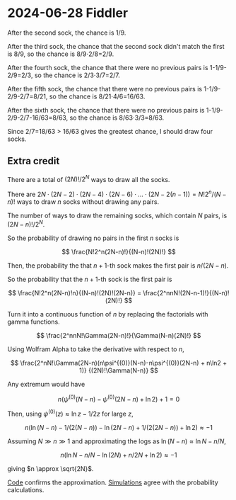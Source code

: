 2024-06-28 Fiddler
==================
After the second sock, the chance is 1/9.

After the third sock, the chance that the second sock didn't match the
first is 8/9, so the chance is 8/9⋅2/8=2/9.

After the fourth sock, the chance that there were no previous pairs is
1-1/9-2/9=2/3, so the chance is 2/3⋅3/7=2/7.

After the fifth sock, the chance that there were no previous pairs is
1-1/9-2/9-2/7=8/21, so the chance is 8/21⋅4/6=16/63.

After the sixth sock, the chance that there were no previous pairs is
1-1/9-2/9-2/7-16/63=8/63, so the chance is 8/63⋅3/3=8/63.

Since 2/7=18/63 > 16/63 gives the greatest chance, I should draw four socks.

Extra credit
------------
There are a total of $(2N)!/2^N$ ways to draw all the socks.

There are $2N\cdot(2N-2)\cdot(2N-4)\cdot(2N-6)\cdot \ldots \cdot(2N-2(n-1))
  = N!2^n/(N-n)!$ ways to draw $n$ socks without drawing any pairs.

The number of ways to draw the remaining socks, which contain $N$ pairs,
is $(2N-n)!/2^N$.

So the probability of drawing no pairs in the first $n$ socks is

$$ \frac{N!2^n(2N-n)!}{(N-n)!(2N)!} $$

Then, the probability the that $n+1$-th sock makes the first pair is
$n/(2N-n)$.

So the probability that the $n+1$-th sock is the first pair is

$$ \frac{N!2^n(2N-n)!n}{(N-n)!(2N)!(2N-n)}
  = \frac{2^nnN!(2N-n-1)!}{(N-n)!(2N)!}
$$

Turn it into a continuous function of $n$ by replacing the factorials
with gamma functions.

$$ \frac{2^nnN!\Gamma(2N-n)!}{\Gamma(N-n)(2N)!} $$

Using Wolfram Alpha to take the derivative with respect to $n$,

$$ \frac{2^nN!\Gamma(2N-n)(n\psi^{(0)}(N-n)-n\psi^{(0)}(2N-n) + n\ln2 + 1)}
   {(2N)!\Gamma(N-n)} $$

Any extremum would have

$$ n(\psi^{(0)}(N-n) - \psi^{(0)}(2N-n) + \ln2) + 1 = 0 $$

Then, using $\psi^{(0)}(z) \approx \ln z - 1/2z$ for large $z$,

$$ n(\ln(N-n) - 1/(2(N-n)) - \ln(2N-n) + 1/(2(2N-n)) + \ln2) \approx -1 $$

Assuming $N \gg n \gg 1$ and approximating the logs as
$\ln(N-n) \approx \ln N - n/N$,

$$ n(\ln N - n/N - \ln(2N) + n/2N + \ln2) \approx -1 $$

giving $n \approx \sqrt{2N}$.

[Code](20240628.hs) confirms the approximation.
[Simulations](20240628.go) agree with the probability calculations.
